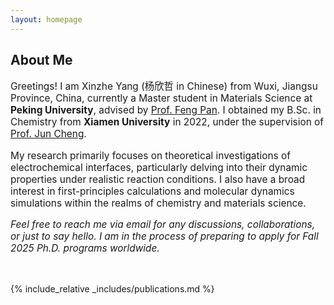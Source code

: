 ```yaml
---
layout: homepage
---
```


## About Me

<p style="font-size:110%;">Greetings! I am Xinzhe Yang (杨欣哲 in Chinese) from Wuxi, Jiangsu Province, China, currently a Master student in Materials Science at <strong>Peking University</strong>, advised by <a href="http://en.pkusam.cn/">Prof. Feng Pan</a>. I obtained my B.Sc. in Chemistry from <strong>Xiamen University</strong> in 2022, under the supervision of <a href="https://www.cheng-group.net/">Prof. Jun Cheng</a>.</p>

<p style="font-size:110%;">My research primarily focuses on theoretical investigations of electrochemical interfaces, particularly delving into their dynamic properties under realistic reaction conditions. I also have a broad interest in first-principles calculations and molecular dynamics simulations within the realms of chemistry and materials science.</p>

<p style="font-size:110%;"><em>Feel free to reach me via email for any discussions, collaborations, or just to say hello. I am in the process of preparing to apply for Fall 2025 Ph.D. programs worldwide.</em></p>

<p><br></p>

{% include_relative _includes/publications.md %}
